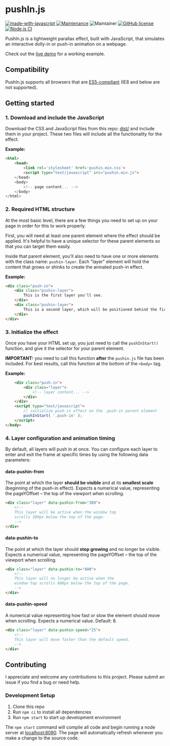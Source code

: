 pushIn.js
=========

[![made-with-javascript](https://img.shields.io/badge/Made%20with-JavaScript-1f425f.svg)](https://www.javascript.com)
[![Maintenance](https://img.shields.io/badge/Maintained%3F-yes-green.svg)](https://github.com/nateplusplus/pushin-js/graphs/commit-activity)
![Maintainer](https://img.shields.io/badge/maintainer-nateplusplus-blue)
[![GitHub license](https://img.shields.io/github/license/nateplusplus/pushin-js.svg)](https://github.com/nateplusplus/pushin-js/blob/main/LICENSE)
[![Node.js CI](https://github.com/nateplusplus/pushIn-js/actions/workflows/node.js.yml/badge.svg)](https://github.com/nateplusplus/pushIn-js/actions/workflows/node.js.yml)


PushIn.js is a lightweight parallax effect, built with JavaScript, that simulates an interactive dolly-in or push-in animation on a webpage.

Check out the [live demo](http://nateplusplus.github.io/pushIn-js/) for a working example.

## Compatibility
PushIn.js supports all browsers that are [ES5-compliant](http://kangax.github.io/compat-table/es5/) (IE8 and below are not supported).

## Getting started

### 1. Download and include the JavaScript

Download the CSS and JavaScript files from this repo: [dist/](dist/) and include them in your project. These two files will include all the functionality for the effect.

**Example:**
```html
<html>
    <head>
        <link rel='stylesheet' href='pushin.min.css'>
        <script type="text/javascript" src="pushin.min.js">
    </head>
    <body>
        <!-- page content... -->
    </body>
</html>
```

### 2. Required HTML structure

At the most basic level, there are a few things you need to set up on your page in order for this to work properly.

First, you will need at least one parent element where the effect should be applied. It's helpful to have a unique selector for these parent elements so that you can target them easily.

Inside that parent element, you'll also need to have one or more elements with the class name: `pushin-layer`. Each "layer" element will hold the content that grows or shinks to create the aninated push-in effect.

**Example:**
```html
<div class="push-in">
    <div class="pushin-layer">
        This is the first layer you'll see.
    </div>
    <div class="pushin-layer">
        This is a second layer, which will be positioned behind the first one.
    </div>
</div>
```

### 3. Initialize the effect

Once you have your HTML set up, you just need to call the `pushInStart()` function, and give it the selector for your parent element.

**IMPORTANT:** you need to call this function **after** the `pushin.js` file has been included. For best results, call this function at the bottom of the `<body>` tag.

**Example:**
```html
    <div class="push-in">
        <div class="layer">
            <!-- layer content... -->
        </div>
    </div>
    <script type="text/javascript">
        // initialize push-in effect on the .push-in parent element
        pushInStart( '.push-in' );
    </script>
</body>
```

### 4. Layer configuration and animation timing

By default, all layers will push in at once. You can configure each layer to enter and exit the frame at specific times by using the following data parameters:

#### **data-pushin-from**

The point at which the layer **should be visible** and at its **smallest scale** (beginning of the push-in effect). Expects a numerical value, representing the pageYOffset – the top of the viewport when scrolling.

```html
<div class="layer" data-pushin-from="300">
    <!--
    This layer will be active when the window top
    scrolls 300px below the top of the page.
    -->
</div>
```

#### **data-pushin-to**

The point at which the layer should **stop growing** and no longer be visible. Expects a numerical value, representing the pageYOffset – the top of the viewport when scrolling.

```html
<div class="layer" data-pushin-to="600">
    <!--
    This layer will no longer be active when the
    window top scrolls 600px below the top of the page.
    -->
</div>
```

#### **data-pushin-speed**

A numerical value representing how fast or slow the element should move when scrolling. Expects a numerical value. Default: 8.

```html
<div class="layer" data-pushin-speed="25">
    <!--
    This layer will move faster than the default speed.
    -->
</div>
```

## Contributing

I appreciate and welcome any contributions to this project. Please submit an issue if you find a bug or need help.

### Development Setup

1. Clone this repo
2. Run `npm ci` to install all dependencies
3. Run `npm start` to start up development environment

The `npm start` command will compile all code and begin running a node server at [localhost:8080](). The page will automatically refresh whenever you make a change to the source code.
